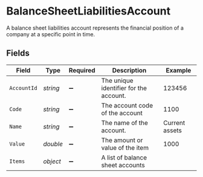 # BalanceSheetLiabilitiesAccount

A balance sheet liabilities account represents the financial position of a company at a specific point in time.


## Fields

| Field                                  | Type                                   | Required                               | Description                            | Example                                |
| -------------------------------------- | -------------------------------------- | -------------------------------------- | -------------------------------------- | -------------------------------------- |
| `AccountId`                            | *string*                               | :heavy_minus_sign:                     | The unique identifier for the account. | 123456                                 |
| `Code`                                 | *string*                               | :heavy_minus_sign:                     | The account code of the account        | 1100                                   |
| `Name`                                 | *string*                               | :heavy_minus_sign:                     | The name of the account.               | Current assets                         |
| `Value`                                | *double*                               | :heavy_minus_sign:                     | The amount or value of the item        | 1000                                   |
| `Items`                                | *object*                               | :heavy_minus_sign:                     | A list of balance sheet accounts       |                                        |